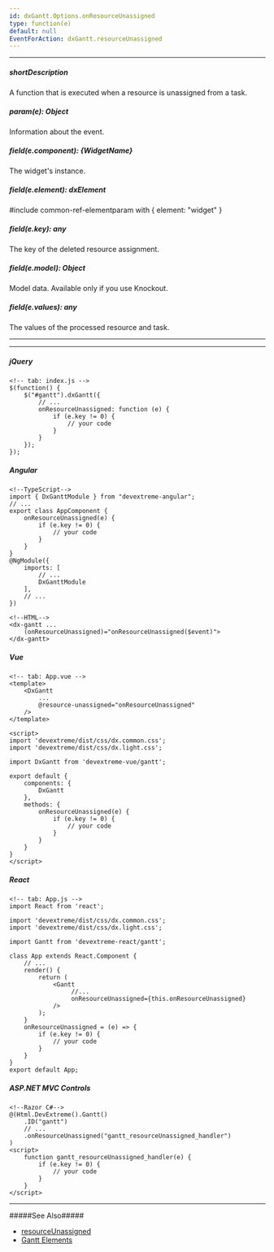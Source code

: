 ```yaml
---
id: dxGantt.Options.onResourceUnassigned
type: function(e)
default: null
EventForAction: dxGantt.resourceUnassigned
---
```

---
##### shortDescription
A function that is executed when a resource is unassigned from a task.

##### param(e): Object
Information about the event.

##### field(e.component): {WidgetName}
The widget's instance.

##### field(e.element): dxElement
#include common-ref-elementparam with { element: "widget" }

##### field(e.key): any
The key of the deleted resource assignment. 

##### field(e.model): Object
Model data. Available only if you use Knockout.

##### field(e.values): any
The values of the processed resource and task.

---

---

##### jQuery

    <!-- tab: index.js -->
    $(function() {
        $("#gantt").dxGantt({
            // ...
            onResourceUnassigned: function (e) {
                if (e.key != 0) {
                    // your code
                }
            }
        });
    }); 

##### Angular

    <!--TypeScript-->
    import { DxGanttModule } from "devextreme-angular";
    // ...
    export class AppComponent {
        onResourceUnassigned(e) {
            if (e.key != 0) {
                // your code
            }
        }
    }
    @NgModule({
        imports: [
            // ...
            DxGanttModule
        ],
        // ...
    })

    <!--HTML-->
    <dx-gantt ...
        (onResourceUnassigned)="onResourceUnassigned($event)">
    </dx-gantt>

##### Vue

    <!-- tab: App.vue -->
    <template>
        <DxGantt
            ...
            @resource-unassigned="onResourceUnassigned"
        />
    </template>

    <script>
    import 'devextreme/dist/css/dx.common.css';
    import 'devextreme/dist/css/dx.light.css';

    import DxGantt from 'devextreme-vue/gantt';
  
    export default {
        components: {
            DxGantt
        },
        methods: {
            onResourceUnassigned(e) {
                if (e.key != 0) {
                    // your code
                }                                                                                  
            }
        }
    }
    </script>

##### React

    <!-- tab: App.js -->
    import React from 'react';

    import 'devextreme/dist/css/dx.common.css';
    import 'devextreme/dist/css/dx.light.css';

    import Gantt from 'devextreme-react/gantt';

    class App extends React.Component {
        // ...
        render() {
            return (
                <Gantt
                     //...
                     onResourceUnassigned={this.onResourceUnassigned}
                />
            );
        }
        onResourceUnassigned = (e) => {
            if (e.key != 0) {
                // your code
            }
        }
    }
    export default App;

##### ASP.NET MVC Controls

    <!--Razor C#-->
    @(Html.DevExtreme().Gantt()
        .ID("gantt")
        // ...
        .onResourceUnassigned("gantt_resourceUnassigned_handler")
    )
    <script>
        function gantt_resourceUnassigned_handler(e) {
            if (e.key != 0) {
                // your code
            }
        }
    </script>

---

#####See Also#####
- [resourceUnassigned](/Documentation/ApiReference/UI_Widgets/dxGantt/Events/#resourceUnassigned)
- [Gantt Elements](/Documentation/Guide/Widgets/Gantt/Gantt_Elements/)